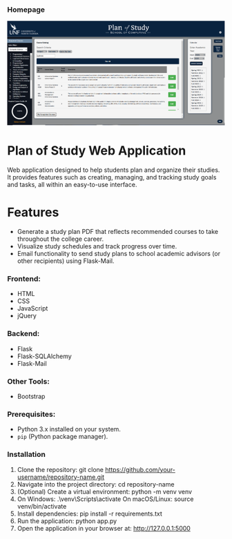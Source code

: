 ### Homepage

![Homepage Screenshot](static/images/screenshots/homepage.png)

# Plan of Study Web Application

Web application designed to help students plan and organize their studies. It provides features such as creating, managing, and tracking study goals and tasks, all within an easy-to-use interface.

# Features

- Generate a study plan PDF that reflects recommended courses to take throughout the college career.
- Visualize study schedules and track progress over time.
- Email functionality to send study plans to school academic advisors (or other recipients) using Flask-Mail.

### Frontend:

- HTML
- CSS
- JavaScript
- jQuery

### Backend:

- Flask
- Flask-SQLAlchemy
- Flask-Mail

### Other Tools:

- Bootstrap

### Prerequisites:

- Python 3.x installed on your system.
- `pip` (Python package manager).

### Installation

1. Clone the repository: git clone https://github.com/your-username/repository-name.git
2. Navigate into the project directory: cd repository-name
3. (Optional) Create a virtual environment: python -m venv venv
4. On Windows: .\venv\Scripts\activate
   On macOS/Linux: source venv/bin/activate
5. Install dependencies:
   pip install -r requirements.txt
6. Run the application: python app.py
7. Open the application in your browser at: http://127.0.0.1:5000
